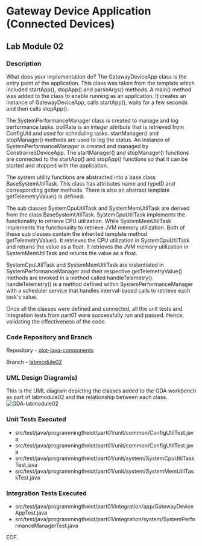 # Gateway Device Application (Connected Devices)

## Lab Module 02

### Description

What does your implementation do? 
The GatewayDeviceApp class is the entry point of the application. This class was taken from the template which included startApp(), stopApp() and parseArgs() methods. A main() method was added to the class to enable running as an application. It creates an instance of GatewayDeviceApp, calls startApp(), waits for a few seconds and then calls stopApp().

The SystemPerformanceManager class is created to manage and log performance tasks. pollRate is an integer attribute that is retrieved from ConfigUtil and used for scheduling tasks. startManager() and stopManager() methods are used to log the status. An instance of SystemPerformanceManager is created and managed by ConstrainedDeviceApp. The startManager() and stopManager() functions are connected to the startApp() and stopApp() functions so that it can be started and stopped with the application.

The system utility functions are abstracted into a base class BaseSystemUtilTask. This class has attributes name and typeID and corresponding getter methods. There is also an abstract template getTelemetryValue() is defined. 

The sub classes SystemCpuUtilTask and SystemMemUtilTask are derived from the class BaseSystemUtilTask. SystemCpuUtilTask implements the functionality to retrieve CPU utilization. While SystemMemUtilTask implements the functionality to retrieve JVM memory utilization. Both of these sub classes contain the inherited template method getTelemetryValue(). It retrieves the CPU utilization in SystemCpuUtilTask and returns the value as a float. It retrieves the JVM memory utilization in SystemMemUtilTask and returns the value as a float. 

SystemCpuUtilTask and SystemMemUtilTask are instantiated in SystemPerformanceManager and their respective getTelemetryValue() methods are invoked in a method called handleTelemetry(). handleTelemetry() is a method defined within SystemPerformanceManager with a scheduler service that handles interval-based calls to retrieve each task's value.

Once all the classes were defined and connected, all the unit tests and integration tests from part01 were successfully run and passed. Hence, validating the effectiveness of the code.

### Code Repository and Branch

Repository - [piot-java-components](https://github.com/mondalso/piot-java-components.git)

Branch - [labmodule02](https://github.com/mondalso/piot-java-components/tree/labmodule02)

### UML Design Diagram(s)

This is the UML diagram depicting the classes added to the GDA workbench as part of labmodule02 and the relationship between each class.
![GDA-labmodule02](https://github.com/mondalso/book-exercise-docs/assets/124481330/e94a402f-c6af-41e3-801a-34c8aa905c01)

### Unit Tests Executed

- src/test/java/programmingtheiot/part01/unit/common/ConfigUtilTest.java 
- src/test/java/programmingtheiot/part01/unit/common/ConfigUtilTest.java 
- src/test/java/programmingtheiot/part01/unit/system/SystemCpuUtilTaskTest.java
- src/test/java/programmingtheiot/part01/unit/system/SystemMemUtilTaskTest.java


### Integration Tests Executed

- src/test/java/programmingtheiot/part01/integration/app/GatewayDeviceAppTest.java
- src/test/java/programmingtheiot/part01/integration/system/SystemPerformanceManagerTest.java

EOF.
